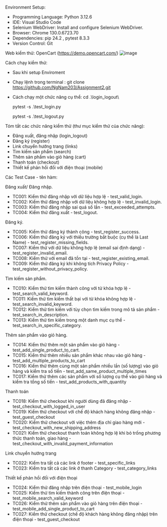 Environment Setup:
+ Programming Language: Python 3.12.6
+ IDE: Visual Studio Code
+ Selenium WebDriver: Install and configure Selenium WebDriver.
+ Browser: Chrome 130.0.6723.70
+ Dependencies: pip 24.2 , pytest 8.3.3
+ Version Control: Git

Web kiểm thử:
OpenCart (https://demo.opencart.com/)
![image](https://github.com/user-attachments/assets/a345dc62-9efa-43dd-bdf6-4b90754f57c1)


Cách chạy kiểm thử:
+ Sau khi setup Enviroment
+ Chạy lệnh trong terminal : git clone https://github.com/NgNam203/Assignment2.git
+ Cách chạy một chức năng cụ thể:
  cd .\login_logout\
  
  pytest -s .\test_login.py
  
  pytest -s .\test_logout.py

Tóm tắt các chức năng kiểm thử (thư mục kiểm thử của chức năng):
+ Đăng xuất, đăng nhập (login_logout)
+ Đăng ký (register)
+ Link chuyển hướng trang (links)
+ Tìm kiếm sản phẩm (search)
+ Thêm sản phẩm vào giỏ hàng (cart)
+ Thanh toán (checkout)
+ Thiết kế phản hồi đối với điện thoại (mobile)



Các Test Case - tên hàm:

 Đăng xuất/ Đăng nhập.
 
- TC001: Kiểm thử đăng nhập với dữ liệu hợp lệ - test_valid_login.
- TC002: Kiểm thử đăng nhập với dữ liệu không hợp lệ - test_invalid_login.
- TC003: Kiểm thử đăng nhập sai quá số lần - test_exceeded_attempts.
- TC004: Kiểm thử đăng xuất - test_logout.

Đăng ký.

- TC005: Kiểm thử đăng ký thành công - test_register_success.
- TC006: Kiểm thử đăng ký với thiếu trường bắt buộc (cụ thể là Last Name) - test_register_missing_fields.
- TC007: Kiểm thử với dữ liệu không hợp lệ (email sai định dạng) - test_register_invalid_email.
- TC008: Kiểm thử với email đã tồn tại - test_register_existing_email.
- TC009: Kiểm thử đăng ký khi không tích Privacy Policy - test_register_without_privacy_policy.

Tìm kiếm sản phẩm.

- TC010: Kiểm thử tìm kiếm thành công với từ khóa hợp lệ - test_search_valid_keyword.
- TC011: Kiểm thử tìm kiếm thất bại với từ khóa không hợp lệ - test_search_invalid_keyword.
- TC012: Kiểm thử tìm kiếm với tùy chọn tìm kiếm trong mô tả sản phẩm - test_search_in_description.
- TC013: Kiểm thử tìm kiếm trong một danh mục cụ thể - test_search_in_specific_category.

Thêm sản phẩm vào giỏ hàng.

- TC014: Kiểm thử thêm một sản phẩm vào giỏ hàng - test_add_single_product_to_cart.
- TC015: Kiểm thử thêm nhiều sản phẩm khác nhau vào giỏ hàng - test_add_multiple_products_to_cart
- TC016: Kiểm thử thêm cùng một sản phẩm nhiều lần (số lượng) vào giỏ hàng và kiểm tra số tiền - test_add_same_product_multiple_times
- TC017: Kiểm thử thêm các sản phẩm với số lượng cụ thể vào giỏ hàng và kiểm tra tổng số tiền - test_add_products_with_quantity

Thanh toán

- TC018: Kiểm thử checkout khi người dùng đã đăng nhập - test_checkout_with_logged_in_user
- TC019: Kiểm thử checkout với chế độ khách hàng không đăng nhập - test_guest_checkout
- TC020: Kiểm thử checkout với việc thêm địa chỉ giao hàng mới - test_checkout_with_new_shipping_address
- TC021: Kiểm thử checkout thanh toán không hợp lệ khi bỏ trống phương thức thanh toán, giao hàng - test_checkout_with_invalid_payment_information

Link chuyển hướng trang

- TC022: Kiểm tra tất cả các link ở footer - test_specific_links
- TC023: Kiểm tra tất cả các link ở thanh Category - test_category_links

Thiết kế phản hồi đối với điện thoại

- TC024: Kiểm thử đăng nhập trên điện thoại - test_mobile_login
- TC025: Kiểm thử tìm kiếm thành công trên điện thoại - test_mobile_search_valid_keyword
- TC026: Kiểm thử thêm sản phẩm vào giỏ hàng trên điện thoại - test_mobile_add_single_product_to_cart
- TC027: Kiểm thử checkout (chế độ khách hàng không đăng nhập) trên điện thoại - test_guest_checkout


